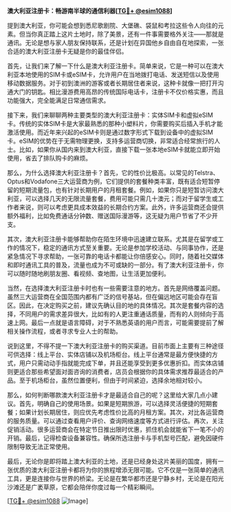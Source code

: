 **澳大利亚注册卡：畅游南半球的通信利器[[TG💪+ @esim1088](https://t.me/s/esim1088)]**

提到澳大利亚，你可能会想到悉尼歌剧院、大堡礁、袋鼠和考拉这些令人向往的元素。但当你真正踏上这片土地时，除了美景，还有一件事需要格外关注——那就是通讯。无论是想与家人朋友保持联系，还是计划在异国他乡自由自在地探索，一张合适的澳大利亚注册卡无疑是你的最佳伴侣。

首先，让我们来了解一下什么是澳大利亚注册卡。简单来说，它是一种可以在澳大利亚本地使用的SIM卡或eSIM卡，允许用户在当地拨打电话、发送短信以及使用移动数据服务。对于初到澳洲的游客或者长期居住者来说，这种卡就像一把打开沟通大门的钥匙。相比漫游费用高昂的传统国际电话卡，注册卡不仅价格实惠，而且功能强大，完全能满足日常通信需求。

接下来，我们来聊聊两种主要类型的澳大利亚注册卡：实体SIM卡和虚拟eSIM卡。传统的实体SIM卡是大家最熟悉的那种小塑料片，你需要购买后插入手机才能激活使用。而近年来兴起的eSIM卡则是通过数字形式下载到设备中的虚拟SIM卡。eSIM的优势在于无需物理更换，支持多运营商切换，非常适合经常旅行的人士。比如，如果你从国内来到澳大利亚，直接下载一张本地eSIM卡就能立即开始使用，省去了排队购卡的麻烦。

那么，为什么选择澳大利亚注册卡？首先，它的性价比极高。以常见的Telstra、Optus和Vodafone三大运营商为例，它们提供的套餐种类丰富，既有适合短暂停留的短期流量包，也有针对长期用户的月租套餐。例如，如果你只是短暂访问澳大利亚，可以选择几天的无限流量套餐，费用可能只需几十澳元；而对于留学生或工作者来说，则可以考虑更具成本效益的长期合约方案。此外，许多运营商还会提供额外福利，比如免费通话分钟数、赠送国际漫游等，这无疑为用户节省了不少开支。

其次，澳大利亚注册卡能够帮助你在陌生环境中迅速建立联系。尤其是在留学或工作的情况下，稳定的通讯方式至关重要。无论是参加学校活动、与同事协作，还是紧急情况下寻求帮助，一张可靠的电话卡都能让你倍感安心。同时，随着社交媒体和即时通讯工具的普及，流量也成为不可或缺的一部分。有了澳大利亚注册卡，你可以随时随地刷朋友圈、看视频、查地图，让生活更加便利。

当然，在选择澳大利亚注册卡时也有一些需要注意的地方。首先是网络覆盖问题。虽然三大运营商在全国范围内都有广泛的信号基站，但在偏远地区可能会存在盲区。因此，在决定购买之前，建议先确认目的地的具体情况。其次是套餐内容的选择，不同用户的需求差异很大，比如有的人更注重通话质量，而有的人则倾向于高速上网。最后一点就是语言障碍，对于不熟悉英语的用户而言，可能需要提前了解相关操作流程，或者寻求专业人士的帮助。

说到这里，不得不提一下澳大利亚注册卡的购买渠道。目前市面上主要有三种途径可供选择：线上平台、实体店铺以及机场柜台。线上平台通常是最方便快捷的方式，用户只需动动手指就能完成下单，并且还能享受到更多优惠折扣。而实体店铺则更适合那些希望面对面咨询的消费者，店员会根据你的具体需求推荐最适合的产品。至于机场柜台，虽然位置便利，但由于时间紧迫，选择余地相对较小。

那么，如何判断哪款澳大利亚注册卡才是最适合自己的呢？这里给大家几点小建议。首先，明确自己的使用场景。如果是短期旅游，可以选择灵活便捷的短期套餐；如果计划长期居住，则应优先考虑性价比高的月租方案。其次，对比各运营商的服务质量。可以通过查看用户评价、查询网络速度等方式进行评估。再次，关注促销活动。很多运营商会在特定节日推出限时优惠，抓住机会就能省下一笔不小的开销。最后，记得检查设备兼容性。确保所选注册卡与手机型号匹配，避免因硬件限制导致无法正常使用。

最后，无论你是即将踏上澳大利亚的土地，还是已经身处这片美丽的国度，拥有一张优质的澳大利亚注册卡都将为你的旅程增添无限可能。它不仅是一张简单的通讯工具，更是连接你与世界的桥梁。无论是在繁华都市还是宁静乡村，无论是在阳光沙滩还是广袤草原，它都会陪伴你度过每一个精彩瞬间。

[[TG💪+ @esim1088](https://t.me/s/esim1088) ![Image](https://i.postimg.cc/4NQfJmqS/Snipaste-2025-05-13-00-14-12.png)]
